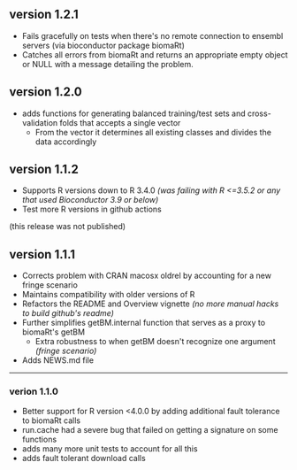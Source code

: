 ## version 1.2.1

- Fails gracefully on tests when there's no remote connection to ensembl servers (via bioconductor package biomaRt)
- Catches all errors from biomaRt and returns an appropriate empty object or NULL with a message detailing the problem.

## version 1.2.0

- adds functions for generating balanced training/test sets and cross-validation folds that accepts a single vector
    - From the vector it determines all existing classes and divides the data accordingly

## version 1.1.2

- Supports R versions down to R 3.4.0 _(was failing with R <=3.5.2 or any that used Bioconductor 3.9 or below)_
- Test more R versions in github actions

(this release was not published)

## version 1.1.1

- Corrects problem with CRAN macosx oldrel by accounting for a new fringe scenario
- Maintains compatibility with older versions of R
- Refactors the README and Overview vignette _(no more manual hacks to build github's readme)_
- Further simplifies getBM.internal function that serves as a proxy to biomaRt's getBM
    - Extra robustness to when getBM doesn't recognize one argument _(fringe scenario)_
- Adds NEWS.md file

---

### verion 1.1.0

- Better support for R version <4.0.0 by adding additional fault tolerance to biomaRt calls
- run.cache had a severe bug that failed on getting a signature on some functions
- adds many more unit tests to account for all this
- adds fault tolerant download calls

